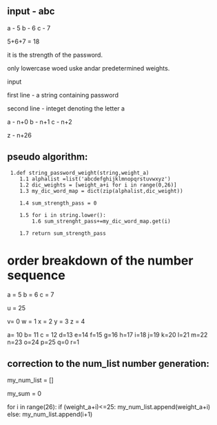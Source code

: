 ## input - abc

a - 5
b - 6
c - 7

5+6+7 = 18

it is the strength of the password.

only lowercase woed
uske andar predetermined weights.

input

first line - a string containing password

second line - integet denoting the letter a

a - n+0 
b - n+1
c - n+2


z - n+26


## pseudo algorithm:

```
 1.def string_password_weight(string,weight_a)
	1.1 alphalist =list('abcdefghijklmnopqrstuvwxyz')
	1.2 dic_weights = [weight_a+i for i in range(0,26)]
	1.3 my_dic_word_map = dict(zip(alphalist,dic_weight))
	
	1.4 sum_strength_pass = 0

	1.5 for i in string.lower():
	    1.6 sum_strenght_pass+=my_dic_word_map.get(i)
	
	1.7 return sum_strength_pass

```



# order breakdown of the number sequence

a = 5
b = 6
c = 7

u = 25

v= 0
w = 1
x = 2
y = 3
z = 4





a= 10
b= 11
c = 12
d=13
e=14
f=15
g=16
h=17
i=18
j=19
k=20
l=21
m=22
n=23
o=24
p=25
q=0
r=1


## correction to the num_list number generation:


my_num_list = []

my_sum = 0

for i in range(26):
    if (weight_a+i)<=25:
	my_num_list.append(weight_a+i)
    else:
	my_num_list.append(i+1)
